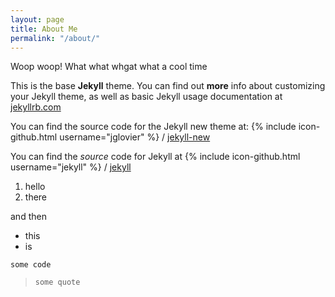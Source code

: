 ```yaml
---
layout: page
title: About Me
permalink: "/about/"
---
```

Woop woop! What what whgat what a cool time

This is the base **Jekyll** theme. You can find out **more** info about customizing your Jekyll theme, as well as basic Jekyll usage documentation at [jekyllrb.com](http://jekyllrb.com/)

You can find the source code for the Jekyll new theme at: {% include icon-github.html username="jglovier" %} / [jekyll-new](https://github.com/jglovier/jekyll-new)

You can find the *source* code for Jekyll at {% include icon-github.html username="jekyll" %} / [jekyll](https://github.com/jekyll/jekyll)

1. hello
2. there

and then

* this
* is

`some code`

> `some quote`
